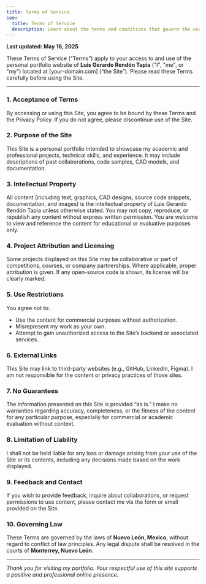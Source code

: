 ```yaml
---
title: Terms of Service
seo:
  title: Terms of Service
  description: Learn about the terms and conditions that govern the use of Luis Gerardo Rendón Tapia’s personal engineering portfolio and projects.
---
```


**Last updated: May 16, 2025**

These Terms of Service (“Terms”) apply to your access to and use of the personal portfolio website of **Luis Gerardo Rendón Tapia** ("I", "me", or "my") located at [your-domain.com] (“the Site”). Please read these Terms carefully before using the Site.

---

### 1. Acceptance of Terms  
By accessing or using this Site, you agree to be bound by these Terms and the Privacy Policy. If you do not agree, please discontinue use of the Site.

### 2. Purpose of the Site  
This Site is a personal portfolio intended to showcase my academic and professional projects, technical skills, and experience. It may include descriptions of past collaborations, code samples, CAD models, and documentation.

### 3. Intellectual Property  
All content (including text, graphics, CAD designs, source code snippets, documentation, and images) is the intellectual property of Luis Gerardo Rendón Tapia unless otherwise stated. You may not copy, reproduce, or republish any content without express written permission. You are welcome to view and reference the content for educational or evaluative purposes only.

### 4. Project Attribution and Licensing  
Some projects displayed on this Site may be collaborative or part of competitions, courses, or company partnerships. Where applicable, proper attribution is given. If any open-source code is shown, its license will be clearly marked.

### 5. Use Restrictions  
You agree not to:
- Use the content for commercial purposes without authorization.
- Misrepresent my work as your own.
- Attempt to gain unauthorized access to the Site’s backend or associated services.

### 6. External Links  
This Site may link to third-party websites (e.g., GitHub, LinkedIn, Figma). I am not responsible for the content or privacy practices of those sites.

### 7. No Guarantees  
The information presented on this Site is provided “as is.” I make no warranties regarding accuracy, completeness, or the fitness of the content for any particular purpose, especially for commercial or academic evaluation without context.

### 8. Limitation of Liability  
I shall not be held liable for any loss or damage arising from your use of the Site or its contents, including any decisions made based on the work displayed.

### 9. Feedback and Contact  
If you wish to provide feedback, inquire about collaborations, or request permissions to use content, please contact me via the form or email provided on the Site.

### 10. Governing Law  
These Terms are governed by the laws of **Nuevo León, Mexico**, without regard to conflict of law principles. Any legal dispute shall be resolved in the courts of **Monterrey, Nuevo León**.

---

_Thank you for visiting my portfolio. Your respectful use of this site supports a positive and professional online presence._
